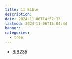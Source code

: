 ```yaml
---
title: 11 Bible
description: 
date: 2024-11-06T14:52:13
lastmod: 2024-11-06T15:04:44
banner: 
categories:
  - tree
---
```

  
- [BIB235](./BIB235/_index.md)  
